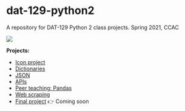 # dat-129-python2


A repository for DAT-129 Python 2 class projects.
Spring 2021, CCAC 

![](https://media1.giphy.com/media/xT5LMWNOjGqJzUfyve/giphy.gif?cid=ecf05e47a4lohfwvj576xxlttic8swss9vu9i7r0z4rl1t5v&rid=giphy.gif)

**Projects:**
- [Icon project](https://github.com/ohitsmekatie/dat-129-python2/tree/main/icon-project)
- [Dictionaries](https://github.com/ohitsmekatie/dat-129-python2/tree/main/dict-practice)
- [JSON](https://github.com/ohitsmekatie/dat-129-python2/tree/main/JSON-practice) 
- [APIs](https://github.com/ohitsmekatie/dat-129-python2/tree/main/api-practice)
- [Peer teaching: Pandas](https://github.com/ohitsmekatie/dat-129-python2/tree/main/peer-teaching-pandas)
- [Web scraping](https://github.com/ohitsmekatie/dat-129-python2/tree/main/web-scraping)
- [Final project](https://github.com/ohitsmekatie/dat-129-python2/tree/main/final-project) 👉 Coming soon
